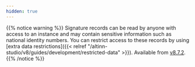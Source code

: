 ```yaml
---
hidden: true
---
```


{{% notice warning %}}
Signature records can be read by anyone with access to an instance and may contain sensitive information such as national identity numbers. You can restrict access to these records by using [extra data restrictions]({{< relref "/altinn-studio/v8/guides/development/restricted-data" >}}). Available from [v8.7.2](https://github.com/Altinn/app-lib-dotnet/releases/tag/v8.7.2).
{{% /notice %}}